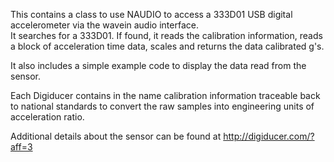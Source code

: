 This contains a class to use NAUDIO to access a 333D01 USB digital accelerometer via the wavein audio interface.  
It searches for a 333D01.  If found, it reads the calibration information, reads a block of acceleration time data, 
scales and returns the data calibrated g's.

It also includes a simple example code to display the data read from the sensor.

Each Digiducer contains in the name calibration information traceable back to national standards to convert the raw samples into 
engineering units of acceleration ratio.

Additional details about the sensor can be found at http://digiducer.com/?aff=3
